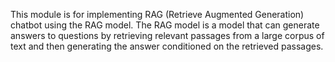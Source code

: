 This module is for implementing RAG (Retrieve Augmented Generation) chatbot
using the RAG model. The RAG model is a model that can generate answers to
questions by retrieving relevant passages from a large corpus of text and
then generating the answer conditioned on the retrieved passages.

